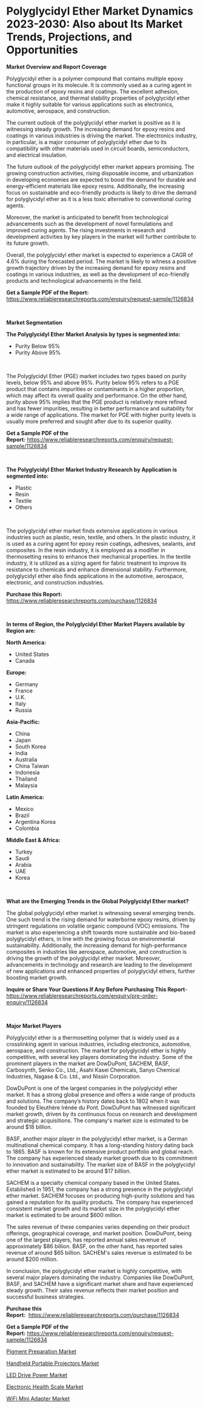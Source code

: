 <p><h1>Polyglycidyl Ether Market Dynamics 2023-2030: Also about Its Market Trends, Projections, and Opportunities</h1></p><p><strong>Market Overview and Report Coverage</strong></p>
<p><p>Polyglycidyl ether is a polymer compound that contains multiple epoxy functional groups in its molecule. It is commonly used as a curing agent in the production of epoxy resins and coatings. The excellent adhesion, chemical resistance, and thermal stability properties of polyglycidyl ether make it highly suitable for various applications such as electronics, automotive, aerospace, and construction.</p><p>The current outlook of the polyglycidyl ether market is positive as it is witnessing steady growth. The increasing demand for epoxy resins and coatings in various industries is driving the market. The electronics industry, in particular, is a major consumer of polyglycidyl ether due to its compatibility with other materials used in circuit boards, semiconductors, and electrical insulation.</p><p>The future outlook of the polyglycidyl ether market appears promising. The growing construction activities, rising disposable income, and urbanization in developing economies are expected to boost the demand for durable and energy-efficient materials like epoxy resins. Additionally, the increasing focus on sustainable and eco-friendly products is likely to drive the demand for polyglycidyl ether as it is a less toxic alternative to conventional curing agents.</p><p>Moreover, the market is anticipated to benefit from technological advancements such as the development of novel formulations and improved curing agents. The rising investments in research and development activities by key players in the market will further contribute to its future growth.</p><p>Overall, the polyglycidyl ether market is expected to experience a CAGR of 4.6% during the forecasted period. The market is likely to witness a positive growth trajectory driven by the increasing demand for epoxy resins and coatings in various industries, as well as the development of eco-friendly products and technological advancements in the field.</p></p>
<p><strong>Get a Sample PDF of the Report:</strong> <a href="https://www.reliableresearchreports.com/enquiry/request-sample/1126834">https://www.reliableresearchreports.com/enquiry/request-sample/1126834</a></p>
<p>&nbsp;</p>
<p><strong>Market Segmentation</strong></p>
<p><strong>The Polyglycidyl Ether Market Analysis by types is segmented into:</strong></p>
<p><ul><li>Purity Below 95%</li><li>Purity Above 95%</li></ul></p>
<p>&nbsp;</p>
<p><p>The Polyglycidyl Ether (PGE) market includes two types based on purity levels, below 95% and above 95%. Purity below 95% refers to a PGE product that contains impurities or contaminants in a higher proportion, which may affect its overall quality and performance. On the other hand, purity above 95% implies that the PGE product is relatively more refined and has fewer impurities, resulting in better performance and suitability for a wide range of applications. The market for PGE with higher purity levels is usually more preferred and sought after due to its superior quality.</p></p>
<p><strong>Get a Sample PDF of the Report:</strong>&nbsp;<a href="https://www.reliableresearchreports.com/enquiry/request-sample/1126834">https://www.reliableresearchreports.com/enquiry/request-sample/1126834</a></p>
<p>&nbsp;</p>
<p><strong>The Polyglycidyl Ether Market Industry Research by Application is segmented into:</strong></p>
<p><ul><li>Plastic</li><li>Resin</li><li>Textile</li><li>Others</li></ul></p>
<p>&nbsp;</p>
<p><p>The polyglycidyl ether market finds extensive applications in various industries such as plastic, resin, textile, and others. In the plastic industry, it is used as a curing agent for epoxy resin coatings, adhesives, sealants, and composites. In the resin industry, it is employed as a modifier in thermosetting resins to enhance their mechanical properties. In the textile industry, it is utilized as a sizing agent for fabric treatment to improve its resistance to chemicals and enhance dimensional stability. Furthermore, polyglycidyl ether also finds applications in the automotive, aerospace, electronic, and construction industries.</p></p>
<p><strong>Purchase this Report:</strong>&nbsp; <a href="https://www.reliableresearchreports.com/purchase/1126834">https://www.reliableresearchreports.com/purchase/1126834</a></p>
<p>&nbsp;</p>
<p><strong>In terms of Region, the Polyglycidyl Ether Market Players available by Region are:</strong></p>
<p>
    <p> <strong> North America: </strong>
        <ul>
            <li>United States</li>
            <li>Canada</li>
        </ul>
        </p> 
    <p> <strong> Europe: </strong>
        <ul>
            <li>Germany</li>
            <li>France</li>
            <li>U.K.</li>
            <li>Italy</li>
            <li>Russia</li>
        </ul>
        </p> 
    <p> <strong> Asia-Pacific: </strong>
        <ul>
            <li>China</li>
            <li>Japan</li>
            <li>South Korea</li>
            <li>India</li>
            <li>Australia</li>
            <li>China Taiwan</li>
            <li>Indonesia</li>
            <li>Thailand</li>
            <li>Malaysia</li>
        </ul>
        </p> 
    <p> <strong> Latin America: </strong>
        <ul>
            <li>Mexico</li>
            <li>Brazil</li>
            <li>Argentina Korea</li>
            <li>Colombia</li>
        </ul>
        </p> 
    <p> <strong> Middle East & Africa: </strong>
        <ul>
            <li>Turkey</li>
            <li>Saudi</li>
            <li>Arabia</li>
            <li>UAE</li>
            <li>Korea</li>
        </ul>
    </p>
    </p>
<p>&nbsp;</p>
<p><strong>What are the Emerging Trends in the Global Polyglycidyl Ether market?</strong></p>
<p><p>The global polyglycidyl ether market is witnessing several emerging trends. One such trend is the rising demand for waterborne epoxy resins, driven by stringent regulations on volatile organic compound (VOC) emissions. The market is also experiencing a shift towards more sustainable and bio-based polyglycidyl ethers, in line with the growing focus on environmental sustainability. Additionally, the increasing demand for high-performance composites in industries like aerospace, automotive, and construction is driving the growth of the polyglycidyl ether market. Moreover, advancements in technology and research are leading to the development of new applications and enhanced properties of polyglycidyl ethers, further boosting market growth.</p></p>
<p><strong>Inquire or Share Your Questions If Any Before Purchasing This Report</strong>- <a href="https://www.reliableresearchreports.com/enquiry/pre-order-enquiry/1126834">https://www.reliableresearchreports.com/enquiry/pre-order-enquiry/1126834</a></p>
<p>&nbsp;</p>
<p><strong>Major Market Players</strong></p>
<p><p>Polyglycidyl ether is a thermosetting polymer that is widely used as a crosslinking agent in various industries, including electronics, automotive, aerospace, and construction. The market for polyglycidyl ether is highly competitive, with several key players dominating the industry. Some of the prominent players in the market are DowDuPont, SACHEM, BASF, Carbosynth, Senko Co., Ltd., Asahi Kasei Chemicals, Sanyo Chemical Industries, Nagase & Co. Ltd., and Nissin Corporation.</p><p>DowDuPont is one of the largest companies in the polyglycidyl ether market. It has a strong global presence and offers a wide range of products and solutions. The company’s history dates back to 1802 when it was founded by Eleuthère Irénée du Pont. DowDuPont has witnessed significant market growth, driven by its continuous focus on research and development and strategic acquisitions. The company's market size is estimated to be around $18 billion.</p><p>BASF, another major player in the polyglycidyl ether market, is a German multinational chemical company. It has a long-standing history dating back to 1865. BASF is known for its extensive product portfolio and global reach. The company has experienced steady market growth due to its commitment to innovation and sustainability. The market size of BASF in the polyglycidyl ether market is estimated to be around $17 billion.</p><p>SACHEM is a specialty chemical company based in the United States. Established in 1951, the company has a strong presence in the polyglycidyl ether market. SACHEM focuses on producing high-purity solutions and has gained a reputation for its quality products. The company has experienced consistent market growth and its market size in the polyglycidyl ether market is estimated to be around $600 million.</p><p>The sales revenue of these companies varies depending on their product offerings, geographical coverage, and market position. DowDuPont, being one of the largest players, has reported annual sales revenue of approximately $86 billion. BASF, on the other hand, has reported sales revenue of around $65 billion. SACHEM's sales revenue is estimated to be around $200 million.</p><p>In conclusion, the polyglycidyl ether market is highly competitive, with several major players dominating the industry. Companies like DowDuPont, BASF, and SACHEM have a significant market share and have experienced steady growth. Their sales revenue reflects their market position and successful business strategies.</p></p>
<p><strong>Purchase this Report:</strong>&nbsp;&nbsp;<a href="https://www.reliableresearchreports.com/purchase/1126834">https://www.reliableresearchreports.com/purchase/1126834</a></p>
<p></p>
<p><strong>Get a Sample PDF of the Report:</strong>&nbsp;<a href="https://www.reliableresearchreports.com/enquiry/request-sample/1126834">https://www.reliableresearchreports.com/enquiry/request-sample/1126834</a></p>
<p><p><a href="https://github.com/RoccoManning/Market-Research-Report-List-2/blob/main/pigment-preparation-market.md">Pigment Preparation Market</a></p><p><a href="https://medium.com/@saigemarvin1946/handheld-portable-projectors-market-size-reveals-the-best-marketing-channels-in-global-industry-530c8f315831">Handheld Portable Projectors Market</a></p><p><a href="https://medium.com/@malliefeest1955/led-drive-power-market-size-reveals-the-best-marketing-channels-in-global-industry-786809675198">LED Drive Power Market</a></p><p><a href="https://medium.com/@stoneernser2023/analyzing-electronic-health-scale-market-global-industry-perspective-and-forecast-2023-to-2030-26bea035d3c6">Electronic Health Scale Market</a></p><p><a href="https://medium.com/@ethelcrooks2023/decoding-wifi-mini-adapter-market-metrics-market-share-trends-and-growth-patterns-2380a4b699b0">WiFi Mini Adapter Market</a></p></p>